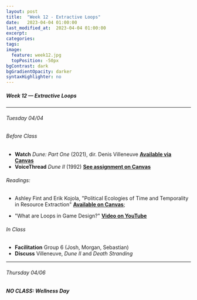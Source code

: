 ```yaml
---
layout: post
title:  "Week 12 - Extractive Loops"
date:   2023-04-04 01:00:00
last_modified_at:  2023-04-04 01:00:00
excerpt: 
categories: 
tags: 
image:
  feature: week12.jpg
  topPosition: -50px
bgContrast: dark
bgGradientOpacity: darker
syntaxHighlighter: no
---
```

##### **Week 12 — Extractive Loops**

---

###### Tuesday 04/04

###### *Before Class*
- **Watch** *Dune: Part One* (2021), dir. Denis Villeneuve [**Available via Canvas**](https://uncch.instructure.com/courses/17305/discussion_topics/153513)
- **VoiceThread** *Dune II* (1992) [**See assignment on Canvas**](https://uncch.instructure.com/courses/17305/assignments/194382)

###### Readings:

- Ashley Fint and Erik Kojola, "Political Ecologies of Time and Temporality in Resource Extraction" [**Available on Canvas**](https://uncch.instructure.com/courses/17305/files/folder/Readings?preview=3203875);

- "What are Loops in Game Design?" [**Video on YouTube**](https://www.youtube.com/watch?v=PMj8Q4ViKzs)

###### *In Class*
- **Facilitation** Group 6 (Josh, Morgan, Sebastian) 
- **Discuss** Villeneuve, *Dune II* and *Death Stranding*

---

###### Thursday 04/06

###### **NO CLASS: Wellness Day**

